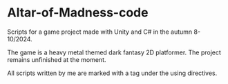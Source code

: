 # Altar-of-Madness-code
Scripts for a game project made with Unity and C# in the autumn 8-10/2024.

The game is a heavy metal themed dark fantasy 2D platformer. The project remains unfinished at the moment.

All scripts written by me are marked with a tag under the using directives.
